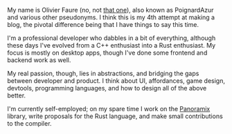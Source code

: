 
My name is Olivier Faure (no, not [that one](https://en.wikipedia.org/wiki/Olivier_Faure)), also known as PoignardAzur and various other pseudonyms. I think this is my 4th attempt at making a blog, the pivotal difference being that I have things to say this time.

I'm a professional developer who dabbles in a bit of everything, although these days I've evolved from a C++ enthusiast into a Rust enthusiast. My focus is mostly on desktop apps, though I've done some frontend and backend work as well.

My real passion, though, lies in abstractions, and bridging the gaps between developer and product. I think about UI, affordances, game design, devtools, programming languages, and how to design all of the above better.

I'm currently self-employed; on my spare time I work on the [Panoramix](https://github.com/PoignardAzur/panoramix) library, write proposals for the Rust language, and make small contributions to the compiler.

